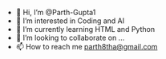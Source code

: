 - 👋 Hi, I’m @Parth-Gupta1
- 👀 I’m interested in Coding and AI
- 🌱 I’m currently learning HTML and Python
- 💞️ I’m looking to collaborate on ...
- 📫 How to reach me parth8tha@gmail.com

<!---
Parth-Gupta1/Parth-Gupta1 is a ✨ special ✨ repository because its `README.md` (this file) appears on your GitHub profile.
You can click the Preview link to take a look at your changes.
--->
